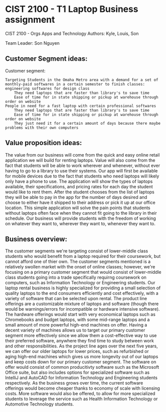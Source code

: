 # CIST 2100 - T1 Laptop Business assignment
CIST 2100 - Orgs Apps and Technology
Authors: Kyle, Louis, Son

Team Leader: Son Nguyen

## Customer Segment ideas:
Customer segment:

    Targeting Students in the Omaha Metro area with a demand for a set of monthly-paid softwares in a certain semester to finish classes: engineering softwares for design class
        They need laptops that are faster than library's to save time
        Ease of time for in state shipping or pickup at warehouse through order on website
    People in need for a fast laptop with certain professional softwares
        They need laptops that are faster than library's to save time
        Ease of time for in state shipping or pickup at warehouse through order on website
        They just need it for a certain amount of days because there maybe problems with their own computers

## Value proposition ideas:
The value from our business will come from the quick and easy online retail application we will build for renting laptops.
Value will also come from the fact that students will be able to work wherever and whenever, without ever having to go to a library to use their systems. 
Our app will first be available for mobile devices due to the fact that students who need laptops will likely only have a phone to use. 
The application will show the types of laptops available, their specifications, and pricing rates for each day the student would like to rent them.
After the student chooses from the list of laptops they will be able to pay in the app for the number of days desired and choose to either have it shipped to their address or pick it up at our office location. 
This simple application will solve the pain points that students without laptops often face when they cannot fit going to the library in their schedule.
Our business will provide students with the freedom of working on whatever they want to, wherever they want to, whenever they want to.

## Business overview:
The customer segments we're targeting consist of lower-middle class students who would benefit from a laptop required for their coursework, but cannot afford one of thier own.
The customer segments mentioned is a relatively swollen market with the onset of online classes; however, we're focusing on a primary customer segment that would consist of lower-middle class students going into a trade specifically requirng coursework on computers, such as Information Technology or Engineering students.
Our laptop rental business is highly specialized for providing a small selection of quality laptops to the end consumers efficiently and cost effectively, with a variety of software that can be selected upon rental.
The product line offerings are a customizable mixture of laptops and software (though there would be warnings/errors for incompatible or hardware intensive software). 
The hardware offerings would start with very economical laptops such as Chromebooks and budget laptops, with some mid-range laptops and a small amount of more powerful high-end machines on offer.
Having a decent variety of machines allows us to target our primary customer segment more effectively since we allow them a cost-effective way to use their preferred software, anywhere they find time to study between work and other responsibilities.
As the project line ages over the next five years, we can offer our older laptops for lower prices, such as refurbished or aging high-end machines which gives us more longevity out of our laptops and keep costs down for our primary customer segment.
The software on offer would consist of common producitivty software such as the Microsoft Office suite, but also includes options for specialized software such as IntelliJ and AutoCAD for Information Technology and Engineering students respectively.
As the business grows over time, the current software offerings would become cheaper thanks to economy of scale with licensing costs. More software would also be offered, to allow for more specialized students to leverage the service such as Health Information Technology or Automotive Technology students.